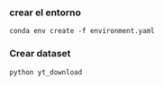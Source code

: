 ### crear el entorno
```
conda env create -f environment.yaml
```
### Crear dataset
```
python yt_download
```
